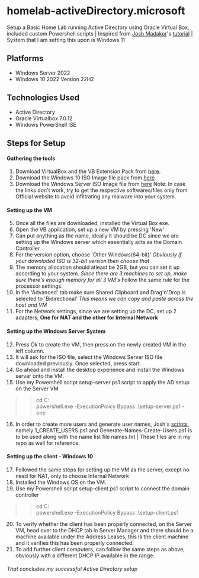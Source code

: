 homelab-activeDirectory.microsoft
=================================
Setup a Basic Home Lab running Active Directory using Oracle Virtual Box, included custom Powershell scripts | Inspired from [Josh Madakor](https://github.com/joshmadakor1)'s [tutorial](https://www.youtube.com/watch?v=MHsI8hJmggI&t=1377s) | System that I am setting this upon is Windows 11

## Platforms
- Windows Server 2022
- Windows 10 2022 Version 22H2

## Technologies Used
- Active Directory
- Oracle Virtualbox 7.0.12
- Windows PowerShell ISE

## Steps for Setup
#### Gathering the tools
1. Download VirtualBox and the VB Extension Pack from [here](https://www.virtualbox.org/wiki/Downloads).
2. Download the Windows 10 ISO Image file pack from [here](https://www.microsoft.com/en-us/software-download/windows10ISO).
3. Download the Windows Server ISO Image file from [here](https://www.microsoft.com/en-us/evalcenter/download-windows-server-2019)
Note: In case the links don't work, try to get the respective softwares/files only from Official website to avoid infiltrating any malware into your system.
#### Setting up the VM
5. Once all the files are downloaded, installed the Virtual Box exe.
6. Open the VB application, set up a new VM by pressing 'New'
7. Can put anything as the name, ideally it should be DC since we are setting up the Windows server which essentially acts as the Domain Controller.
8. For the version option, choose 'Other Windows(64-bit)' *Obviously if your downloded ISO is 32-bit version then choose that*
9. The memory allocation should atleast be 2GB, but you can set it up according to your system. *Since there are 3 machines to set up, make sure there's enough memory for all 3 VM's*
Follow the same rule for the processor settings.
10. In the 'Advanced' tab make sure Shared Clipboard and Drag'n'Drop is selected to 'Bidirectional' *This means we can copy and paste across the host and VM*
11. For the Network settings, since we are setting up the DC, set up 2 adapters; __One for NAT and the other for Internal Network__
#### Setting up the Windows Server System
12. Press Ok to create the VM, then press on the newly created VM in the left column.
13. It will ask for the ISO file, select the Windows Server ISO file downloaded previously. Once selected, press start.
14. Go ahead and install the desktop experience and install the Windows server onto the VM.
15. Use my Powershell script setup-server.ps1 script to apply the AD setup on the Server VM
> >cd C:\
> >powershell.exe -ExecutionPolicy Bypass .\setup-server.ps1 -one
16. In order to create more users and generate user names, Josh's [scripts](https://github.com/joshmadakor1/AD_PS), namely 1_CREATE_USERS.ps1 and Generate-Names-Create-Users.ps1 is to be used along with the name list file names.txt | These files are in my repo as well for reference.
#### Setting up the client - Windows 10
17. Followed the same steps for setting up the VM as the server, except no need for NAT, only to choose Internal Network
18. Installed the Windows OS on the VM.
19. Use my Powershell script setup-client.ps1 script to connect the domain controller
> >cd C:\
> >powershell.exe -ExecutionPolicy Bypass .\setup-client.ps1
20. To verify whether the client has been properly connected, on the Server VM, head over to the DHCP tab in Server Manager and there should be a machine available under the Address Leases, this is the client machine and it verifies this has been properly connected.
21. To add further client computers, can follow the same steps as above, obviously with a different DHCP IP available in the range.

###### That concludes my successful Active Directory setup


